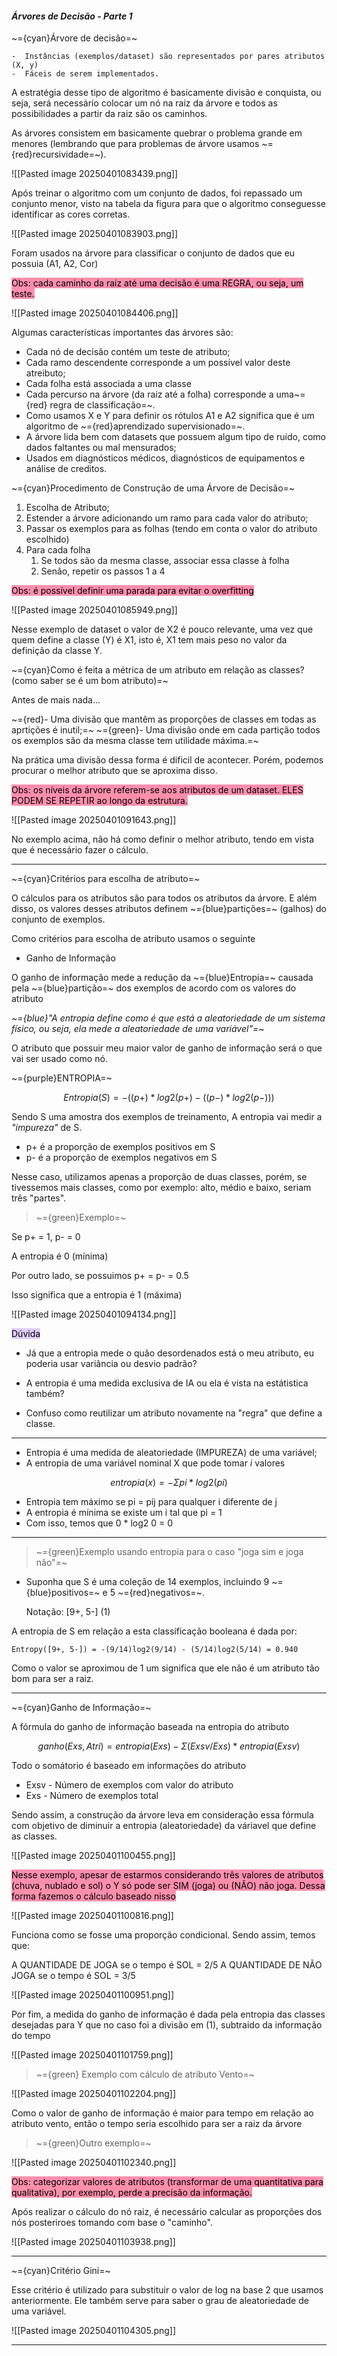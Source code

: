 
####                                        *Árvores de Decisão - Parte 1*

~={cyan}Árvore de decisão=~

	-  Instâncias (exemplos/dataset) são representados por pares atributos (X, y)
	-  Fáceis de serem implementados.

A estratégia desse tipo de algoritmo é basicamente divisão e conquista, ou seja, será necessário colocar um nó na raiz da árvore e todos as possibilidades a partir da raiz são os caminhos.

As árvores consistem em basicamente quebrar o problema grande em menores (lembrando que para problemas de árvore usamos ~={red}recursividade=~).

![[Pasted image 20250401083439.png]]

Após treinar o algoritmo com um conjunto de dados, foi repassado um conjunto menor, visto na tabela da figura para que o algoritmo conseguesse identificar as cores corretas.

![[Pasted image 20250401083903.png]]

Foram usados na árvore para classificar o conjunto de dados que eu possuia (A1, A2, Cor)

<mark style="background: #FF5582A6;">Obs: cada caminho da raiz até uma decisão é uma REGRA, ou seja, um teste.</mark>

![[Pasted image 20250401084406.png]]

Algumas características importantes das árvores são:

-  Cada nó de decisão contém um teste de atributo;
-  Cada ramo descendente corresponde a um possível valor deste atreibuto;
-  Cada folha está associada a uma classe
-  Cada percurso na árvore (da raiz até a folha) corresponde a uma~={red} regra de classificação=~.
- Como usamos X e Y para definir os rótulos A1 e A2 significa que é um algoritmo de ~={red}aprendizado supervisionado=~. 
-  A árvore lida bem com datasets que possuem algum tipo de ruído, como dados faltantes ou mal mensurados;
-  Usados em diagnósticos médicos, diagnósticos de equipamentos e análise de creditos.

~={cyan}Procedimento de Construção de uma Árvore de Decisão=~

1. Escolha de Atributo;
2. Estender a árvore adicionando um ramo para cada valor do atributo;
3. Passar os exemplos para as folhas (tendo em conta o valor do atributo escolhido)
4. Para cada folha
	1. Se todos são da mesma classe, associar essa classe à folha
	2. Senão, repetir os passos 1 a 4

<mark style="background: #FF5582A6;">Obs: é possível definir uma parada para evitar o overfitting</mark>

![[Pasted image 20250401085949.png]]

Nesse exemplo de dataset o valor de X2 é pouco relevante, uma vez que quem define a classe (Y)  é X1, isto é, X1 tem mais peso no valor da definição da classe Y.

~={cyan}Como é feita a métrica de um atributo em relação as classes? (como saber se é um bom atributo)=~

Antes de mais nada...

~={red}-  Uma divisão que mantêm as proporções de classes em todas as aprtições é inutil;=~
~={green}-  Uma divisão onde em cada partição todos os exemplos são da mesma classe tem utilidade máxima.=~

Na prática uma divisão dessa forma é dificil de acontecer. Porém, podemos procurar o melhor atributo que se aproxima disso.

<mark style="background: #FF5582A6;">Obs: os níveis da árvore referem-se aos atributos de um dataset. ELES PODEM SE REPETIR ao longo da estrutura.</mark>

![[Pasted image 20250401091643.png]]

No exemplo acima, não há como definir o melhor atributo, tendo em vista que é necessário fazer o cálculo. 

----

~={cyan}Critérios para escolha de atributo=~

O cálculos para os atributos são para todos os atributos da árvore. E além disso, os valores desses atributos definem ~={blue}partições=~ (galhos) do conjunto de exemplos.

Como critérios para escolha de atributo usamos o seguinte

-  Ganho de Informação

O ganho de informação mede a redução da ~={blue}Entropia=~ causada pela ~={blue}partição=~ dos exemplos de acordo com os valores do atributo

*~={blue}"A entropia define como é que está a aleatoriedade de um sistema físico, ou seja, ela mede a aleatoriedade de uma variável"=~*

O atributo que possuir meu maior valor de ganho de informação será o que vai ser usado como nó.

~={purple}ENTROPIA=~

$$
 Entropia (S) = - ((p+) * log 2 (p+) - ((p-) * log2 (p-)))
$$

Sendo S uma amostra dos exemplos de treinamento, A entropia vai medir a *"impureza"* de S.

-  p+ é a proporção de exemplos positivos em S
-  p- é a proporção de exemplos negativos em S

Nesse caso, utilizamos apenas a proporção de duas classes, porém, se tivessemos mais classes, como por exemplo: alto, médio e baixo, seriam três "partes".

> ~={green}Exemplo=~

Se p+ = 1, p- = 0

A entropia é 0 (mínima)

Por outro lado, se possuimos p+ = p- = 0.5

Isso significa que a entropia é 1 (máxima)

![[Pasted image 20250401094134.png]]

<mark style="background: #D2B3FFA6;">Dúvida</mark>

- Já que a entropia mede o quão desordenados está o meu atributo, eu poderia usar variância ou desvio padrão?

- A entropia é uma medida exclusiva de IA ou ela é vista na estátistica também?

- Confuso como reutilizar um atributo novamente na "regra" que define a classe.

---

-  Entropia é uma medida de aleatoriedade (IMPUREZA) de uma variável;
-  A entropia de uma variável nominal X que pode tomar *i* valores

$$
entropia(x) = - Σ pi *log2 (pi)
$$
-  Entropia tem máximo se pi = pij para qualquer i diferente de j
-  A entropia é mínima se existe um i tal que pi = 1
-  Com isso, temos que 0 * log2 0 = 0

---

> ~={green}Exemplo usando entropia para o caso "joga sim e joga não"=~

-  Suponha que S é uma coleção de 14 exemplos, incluindo 9 ~={blue}positivos=~ e 5 ~={red}negativos=~.

	Notação: [9+, 5-]       (1)

A entropia de S em relação a esta classificação booleana é dada por:

	Entropy([9+, 5-]) = -(9/14)log2(9/14) - (5/14)log2(5/14) = 0.940

Como o valor se aproximou de 1 um significa que ele não é um atributo tão bom para ser a raiz.

---

~={cyan}Ganho de Informação=~

A fórmula do ganho de informação baseada na entropia do atributo

$$
ganho(Exs, Atri) = entropia(Exs) - Σ (Exsv/Exs) * entropia (Exsv)
$$

Todo o somátorio é baseado em informações do atributo

-  Exsv - Número de exemplos com valor do atributo
-  Exs - Número de exemplos total

Sendo assim, a construção da árvore leva em consideração essa fórmula com objetivo de diminuir a entropia (aleatoriedade) da váriavel que define as classes.

![[Pasted image 20250401100455.png]]

<mark style="background: #FF5582A6;">Nesse exemplo, apesar de estarmos considerando três valores de atributos (chuva, nublado e sol) o Y só pode ser SIM (joga) ou (NÃO) não joga. Dessa forma fazemos o cálculo baseado nisso
</mark>

![[Pasted image 20250401100816.png]]

Funciona como se fosse uma proporção condicional. Sendo assim, temos que:

A QUANTIDADE DE JOGA se o tempo é SOL = 2/5
A QUANTIDADE DE NÃO JOGA se o tempo é SOL = 3/5

![[Pasted image 20250401100951.png]]

Por fim, a medida do ganho de informação é dada pela entropia das classes desejadas para Y que no caso foi a divisão em (1), subtraido da informação do tempo

![[Pasted image 20250401101759.png]]

>~={green} Exemplo com cálculo de atributo Vento=~

![[Pasted image 20250401102204.png]]

Como o valor de ganho de informação é maior para tempo em relação ao atributo vento, então o tempo seria escolhido para ser a raiz da árvore

> ~={green}Outro exemplo=~

![[Pasted image 20250401102340.png]]

<mark style="background: #FF5582A6;">Obs: categorizar valores de atributos (transformar de uma quantitativa para qualitativa), por exemplo, perde a precisão da informação.
</mark>

Após realizar o cálculo do nó raiz, é necessário calcular as proporções dos nós posteriroes tomando com base o "caminho".

![[Pasted image 20250401103938.png]]

---

~={cyan}Critério Gini=~

Esse critério é utilizado para substituir o valor de log na base 2 que usamos anteriormente. Ele também serve para saber o grau de aleatoriedade de uma variável.

![[Pasted image 20250401104305.png]]

---




















































































































































































































































